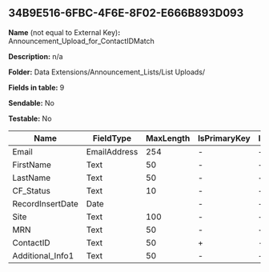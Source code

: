 ## 34B9E516-6FBC-4F6E-8F02-E666B893D093

**Name** (not equal to External Key)**:** Announcement_Upload_for_ContactIDMatch

**Description:** n/a

**Folder:** Data Extensions/Announcement_Lists/List Uploads/

**Fields in table:** 9

**Sendable:** No

**Testable:** No

| Name | FieldType | MaxLength | IsPrimaryKey | IsNullable | DefaultValue |
| --- | --- | --- | --- | --- | --- |
| Email | EmailAddress | 254 | - | + |  |
| FirstName | Text | 50 | - | + |  |
| LastName | Text | 50 | - | + |  |
| CF_Status | Text | 10 | - | + |  |
| RecordInsertDate | Date |  | - | + | GETDATE() |
| Site | Text | 100 | - | + |  |
| MRN | Text | 50 | - | + |  |
| ContactID | Text | 50 | + | - |  |
| Additional_Info1 | Text | 50 | - | + |  |
